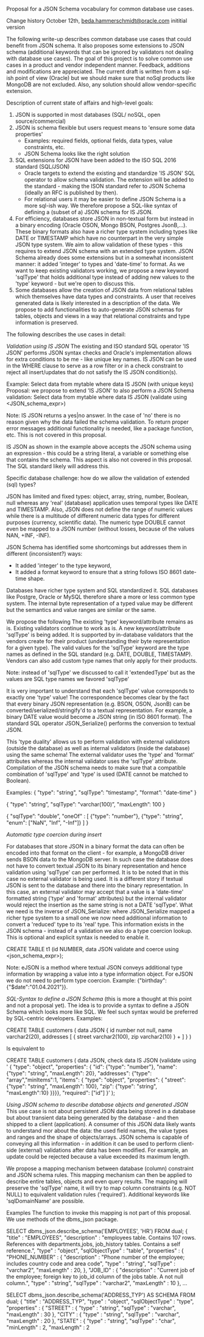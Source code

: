 Proposal for a JSON Schema vocabulary for common database use cases.

Change history
October 12th,  	beda.hammerschmidt@oracle.com		inititial version


The following write-up describes common database use cases that could benefit from JSON schema. It also proposes some extensions to JSON schema (additional keywords that can be ignored by validators not dealing with database use cases). The goal of this project is to solve common use cases in a product and vendor independent manner. Feedback, additions and modifications are appreciated. The current draft is written from a sql-ish point of view (Oracle) but we should make sure that noSql products like MongoDB are not excluded. Also, any solution should allow vendor-specific extension. 

Description of current state of affairs and high-level goals:

1) JSON is supported in most databases (SQL/ noSQL, open source/commercial)
2) JSON is schema flexible but users request means to 'ensure some data properties'
    - Examples: required fields, optional fields, data types, value constraints, etc.
    - JSON Schema looks like the right solution
3) SQL extensions for JSON have been added to the ISO SQL 2016 standard (SQL/JSON)
    - Oracle targets to extend the existing and standardize 'IS JSON' SQL operator to allow schema validation. The extension will be added to the standard - making the ISON standard refer to JSON Schema (ideally an RFC is published by then).
    - For relational users it may be easier to define JSON Schema is a more sql-ish way. We therefore propose a SQL-like syntax of defining a (subset of a) JSON schema for IS JSON.
4) For efficiency, databases store JSON in non-textual form but instead in a binary encoding (Oracle OSON, Mongo BSON, Postgres JsonB,…). These binary formats also have a richer type system including types like DATE or TIMESTAMP which have no counterpart in the very simple JSON type system. We aim to allow validation of these types - this requires to extend JSON schema with an extended type system. JSON Schema already does some extensions but in a somewhat inconsistent manner: it added 'integer' to types and 'date-time' to format. As we want to keep existing validators working, we propose a new keyword 'sqlType' that holds additional type instead of adding new values to the 'type' keyword - but we're open to discuss this.
5) Some databases allow the creation of JSON data from relational tables which themselves have data types and constraints. A user that receives generated data is likely interested in a description of the data. We propose to add functionalities to auto-generate JSON schemas for tables, objects and views in a way that relational constraints and type information is preserved.
 
The following describes the use cases in detail:

*Validation using IS JSON*
The existing and ISO standard SQL operator 'IS JSON' performs JSON syntax checks and Oracle's implementation allows for extra conditions to be me - like unique key names. IS JSON can be used in the WHERE clause to serve as a row filter or in a check constraint to reject all insert/updates that do not satisfy the IS JSON condition(s).

Example: Select data from mytable where data IS JSON (with unique keys)
Proposal: we propose to extend 'IS JSON' to also perform a JSON Schema validation:
	   Select data from mytable 
               where data IS JSON (validate using <JSON_schema_expr>)

Note: IS JSON returns a yes|no answer. In the case of 'no' there is no reason given why the data failed the schema validation. To return proper error messages additional functionality is needed, like a package function, etc. This is not covered in this proposal.

IS JSON as shown in the example above accepts the JSON schema using an expression - this could be a string literal, a variable or something else that contains the schema. This aspect is also not covered in this proposal. The SQL standard likely will address this.


Specific database challenge: how do we allow the validation of extended (sql) types?

JSON has limited and fixed types: object, array, string, number, Boolean, null whereas any 'real' (database) application uses temporal types like DATE and TIMESTAMP. Also, JSON does not define the range of numeric values while there is a multitude of different numeric data types for different purposes (currency, scientific data). The numeric type DOUBLE cannot even be mapped to a JSON number (without losses, because of the values NAN, +INF, -INF). 

JSON Schema has identified some shortcomings but addresses them in different (inconsistent?) ways:
 - It added 'integer' to the type keyword,
 - It added a format keyword to ensure that a string follows ISO 8601 date-time shape.

Databases have richer type system and SQL standardized it. SQL databases like Postgre, Oracle or MySQL therefore share a more or less common type system. The internal byte representation of a typed value may be different but the semantics and value ranges are similar or the same.

We propose the following
The existing 'type' keyword/attribute remains as is. Existing validators continue to work as is.
A new keyword/attribute 'sqlType' is being added. It is supported by in-database validators that the vendors create for their product (understanding their byte representation for a given type). The valid values for the 'sqlType' keyword are the type names as defined in the SQL standard (e.g. DATE, DOUBLE, TIMESTAMP). Vendors can also add custom type names that only apply for their products.

Note: instead of 'sqlType' we discussed to call it 'extendedType' but as the values are SQL type names we favored  'sqlType'

It is very important to understand that each 'sqlType' value corresponds to exactly one 'type' value! The correspondence becomes clear by the fact that every binary JSON representation (e.g. BSON, OSON, JsonB) can be converted/serialized/stringify'd to a textual representation. For example, a binary DATE value would become a JSON string (in ISO 8601 format). The standard SQL operator JSON_Serialize() performs the conversion to textual JSON.

This 'type duality' allows us to perform validation with external validators (outside the database) as well as internal validators (inside the database) using the same schema! The external validator uses the 'type' and 'format' attributes whereas the internal validator uses the 'sqlType' attribute. Compilation of the JSON schema needs to make sure that a compatible combination of 'sqlType' and 'type' is used (DATE cannot be matched to Boolean). 

Examples:
{
  "type": "string",
  "sqlType”: "timestamp",
  "format”: "date-time"
}


{
  "type”: "string”,
  "sqlType”: "varchar(100)”,
  "maxLength”: 100
}


{
  "sqlType”: "double”,
  "oneOf" : [
   {"type": "number"},
    {"type": "string", "enum": ["NaN", "Inf", "-Inf"]}
  ]
}


*Automatic type coercion during insert*

For databases that store JSON in a binary format the data can often be encoded into that format on the client - for example, a MongoDB driver sends BSON data to the MongoDB server. In such case the database does not have to convert textual JSON to its binary representation and hence validation using 'sqlType' can per performed. It is to be noted that in this case no external validator is being used.
It is a different story if textual JSON is sent to the database and there into the binary representation. In this case, an external validator may accept that a value is a 'date-time' formatted string ('type' and 'format' attributes) but the internal validator would reject the insertion as the same string is not a DATE 'sqlType'. What we need is the inverse of JSON_Serialize: where JSON_Serialize mapped a richer type system to a small one we now need additional information to convert a 'reduced' type to its 'real' type. This information exists in the JSON schema - instead of a validation we also do a type coercion lookup. This is optional and explicit syntax is needed to enable it.

 CREATE TABLE t1 (id NUMBER, data JSON validate and coerce using <json_schema_expr>);
		
Note: eJSON is a method where textual JSON conveys additional type information by wrapping a value into a type information object. For eJSON we do not need to perform type coercion.
Example: {"birthday":{"$date":"01.04.2021"}}.




*SQL-Syntax to define a JSON Schema*
(this is more a thought at this point and not a proposal yet).
The idea is to provide a syntax to define a JSON Schema which looks more like SQL. We feel such syntax would be preferred by SQL-centric developers.
Examples:

CREATE TABLE customers (
  data JSON {
     id       number not null, 
     name     varchar2(20),
     addresses [
       { 
         street   varchar2(100), 
         zip      varchar2(10)
       } +
     ]
  }
)

Is equivalent to

CREATE TABLE customers (
  data JSON,
  check data IS JSON (validate using '
  {
    "type": "object", "properties": {
	"id": {"type": "number"},
	"name": {"type": "string", "maxLength": 20},
	"addresses": {"type": "array","minItems":1,
	  "items": {
		"type": "object",
		"properties": {
		  "street": {"type": "string", "maxLength": 100},
		  "zip": {"type": "string", "maxLength":10}
	}}}},
	"required": ["id"]
  }’
);




*Using JSON schema to describe database objects and generated JSON*
This use case is not about persistent JSON data being stored in a database but about transient data being generated by the database - and then shipped to a client (application).
A consumer of this JSON data likely wants to understand mor about the data: the used field names, the value types and ranges and the shape of objects/arrays. JSON schema is capable of conveying all this information - in addition it can be used to perform client-side (external) validations after data has been modified. For example, an update could be rejected because a value exceeded its maximum length.

We propose a mapping mechanism between database (column) constraint and JSON schema rules. This mapping mechanism can then be applied to describe entire tables, objects and even query results. The mapping will preserve the 'sqlType' name, it will try to map column constraints (e.g. NOT NULL) to equivalent validation rules ('required'). Additional keywords like 'sqlDomainName' are possible.


Examples 
The function to invoke this mapping is not part of this proposal. We use methods of the dbms_json package.


SELECT dbms_json.describe_schema('EMPLOYEES', 'HR') FROM dual;
{ 
  "title" : "EMPLOYEES", 
  "description" : "employees table. Contains 107 rows. References with departments,jobs, job_history 
                   tables. Contains a self reference.", 
  "type" : "object", 
  "sqlObjectType" : "table", 
  "properties" : { 
    "PHONE_NUMBER" : { 
       "description" : "Phone number of the employee; includes country code and area code",
       "type" : "string", 
       "sqlType" : "varchar2", 
       "maxLength" : 20,
}, 
     "JOB_ID" : { 
       "description" : "Current job of the employee; foreign key to job_id column of the jobs table. 
                        A not null column.", 
       "type" : "string", 
       "sqlType" : "varchar2", 
       "maxLength" : 10
     }, 
…


SELECT  dbms_json.describe_schema('ADDRESS_TYP') AS SCHEMA FROM dual;
{
  "title" : "ADDRESS_TYP",
  "type" : "object",
  "sqlObjectType" : "type",
  "properties" :
  {
    "STREET" :
    {
      "type" : "string",
      "sqlType" : "varchar",
      "maxLength" : 30
    },
    "CITY" :
    {
      "type" : "string",
      "sqlType" : "varchar",
      "maxLength" : 20
    },
    "STATE" :
    {
      "type" : "string",
      "sqlType" : "char",
      "minLength" : 2,
      "maxLength" : 2

